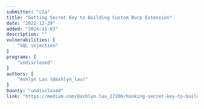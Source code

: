 ```yaml
---
submitter: "c2a"
title: "Getting Secret Key to Building Custom Burp Extension"
date: "2022-12-29"
added: "2024-11-03"
description: ""
vulnerabilities: [
    "SQL injection"
]
programs: [
    "undisclosed"
]
authors: [
    "Ashlyn Lau (@ashlyn_lau)"
]
bounty: "undisclosed"
link: "https://medium.com/@ashlyn.lau_17206/hooking-secret-key-to-building-custom-burp-extension-c6aeb6fd312a"
---
```




